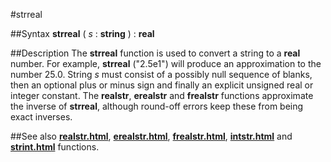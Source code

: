 
#strreal

##Syntax
**strreal** ( _s_ : **string** ) : **real**



##Description
The **strreal** function is used to convert a string to a **real** number. For example, **strreal** ("2.5e1") will produce an approximation to the number 25.0.
String _s_ must consist of a possibly null sequence of blanks, then an optional plus or minus sign and finally an explicit unsigned real or integer constant.
The **realstr**, **erealstr** and **frealstr** functions approximate the inverse of **strreal**, although round-off errors keep these from being exact inverses.



##See also
**[realstr.html](realstr)**, **[erealstr.html](erealstr)**, **[frealstr.html](frealstr)**, **[intstr.html](intstr)** and **[strint.html](strint)** functions.


